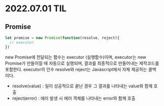 # 2022.07.01 TIL

## Promise
``` javascript
let promise = new Promise(function(resolve, reject){
  // executor
})
```
new Promise에 전달되는 함수는 executor (실행함수)이며, executor는 new Promise가 만들어질 때 자동으로 실행되며, 결과를 최종적으로 만들어내는 제작코드를 포함한다.
executor의 인수 resolve와 reject는 Javascript에서 자체 제공하는 콜백이다.
- resolve(value) : 일이 성공적으로 끝난 경우 그 결과를 나타내는 value와 함께 호출
- reject(error) : 에러 발생 시 에러 객체를 나타내는 error와 함께 호출
